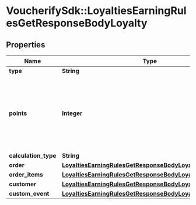 # VoucherifySdk::LoyaltiesEarningRulesGetResponseBodyLoyalty

## Properties

| Name | Type | Description | Notes |
| ---- | ---- | ----------- | ----- |
| **type** | **String** |  | [optional] |
| **points** | **Integer** | Defines how the points will be added to the loyalty card. FIXED adds a fixed number of points. | [optional] |
| **calculation_type** | **String** |  | [optional] |
| **order** | [**LoyaltiesEarningRulesGetResponseBodyLoyaltyOrder**](LoyaltiesEarningRulesGetResponseBodyLoyaltyOrder.md) |  | [optional] |
| **order_items** | [**LoyaltiesEarningRulesGetResponseBodyLoyaltyOrderItems**](LoyaltiesEarningRulesGetResponseBodyLoyaltyOrderItems.md) |  | [optional] |
| **customer** | [**LoyaltiesEarningRulesGetResponseBodyLoyaltyCustomer**](LoyaltiesEarningRulesGetResponseBodyLoyaltyCustomer.md) |  | [optional] |
| **custom_event** | [**LoyaltiesEarningRulesGetResponseBodyLoyaltyCustomEvent**](LoyaltiesEarningRulesGetResponseBodyLoyaltyCustomEvent.md) |  | [optional] |

